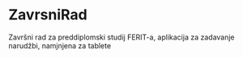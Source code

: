 # ZavrsniRad
Završni rad za preddiplomski studij FERIT-a, aplikacija za zadavanje narudžbi, namjnjena za tablete

